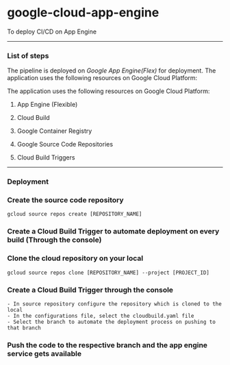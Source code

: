 # google-cloud-app-engine
To deploy CI/CD on App Engine

---

### List of steps

The pipeline is deployed on _Google App Engine(Flex)_ for deployment. 
The application uses the following resources on Google Cloud Platform:

The application uses the following resources on Google Cloud Platform:

1) App Engine (Flexible)

2) Cloud Build

3) Google Container Registry

5) Google Source Code Repositories   

6) Cloud Build Triggers

---

### Deployment

### Create the source code repository

`gcloud source repos create [REPOSITORY_NAME]`

### Create a Cloud Build Trigger to automate deployment on every build (Through the console)

### Clone the cloud repository on your local

`gcloud source repos clone [REPOSITORY_NAME] --project [PROJECT_ID]`

### Create a Cloud Build Trigger through the console 
    - In source repository configure the repository which is cloned to the local
    - In the configurations file, select the cloudbuild.yaml file
    - Select the branch to automate the deployment process on pushing to that branch

###  Push the code to the respective branch and the app engine service gets available

